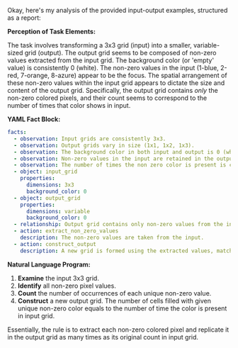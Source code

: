Okay, here's my analysis of the provided input-output examples, structured as a report:

**Perception of Task Elements:**

The task involves transforming a 3x3 grid (input) into a smaller, variable-sized grid (output). The output grid seems to be composed of non-zero values extracted from the input grid. The background color (or 'empty' value) is consistently 0 (white).  The non-zero values in the input (1-blue, 2-red, 7-orange, 8-azure) appear to be the focus. The spatial arrangement of these non-zero values within the input grid appears to dictate the size and content of the output grid. Specifically, the output grid contains *only* the non-zero colored pixels, and their count seems to correspond to the number of times that color shows in input.

**YAML Fact Block:**


```yaml
facts:
  - observation: Input grids are consistently 3x3.
  - observation: Output grids vary in size (1x1, 1x2, 1x3).
  - observation: The background color in both input and output is 0 (white).
  - observation: Non-zero values in the input are retained in the output.
  - observation: The number of times the non zero color is present is captured in the output.
  - object: input_grid
    properties:
      dimensions: 3x3
      background_color: 0
  - object: output_grid
    properties:
      dimensions: variable
      background_color: 0
  - relationship: Output grid contains only non-zero values from the input grid.
  - action: extract_non_zero_values
    description: The non-zero values are taken from the input.
  - action: construct_output
    description: A new grid is formed using the extracted values, matching the count of occurrences of each non-zero value.
```


**Natural Language Program:**

1.  **Examine** the input 3x3 grid.
2.  **Identify** all non-zero pixel values.
3.  **Count** the number of occurrences of each unique non-zero value.
4.  **Construct** a new output grid. The number of cells filled with given unique non-zero color equals to the number of time the color is present in input grid.

Essentially, the rule is to extract each non-zero colored pixel and replicate it in the output grid as many times as its original count in input grid.
